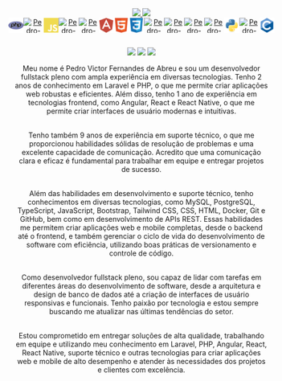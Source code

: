 
<div align="center">
  <a href="https://github.com/pedrovictorrr">
  <img height="180em" src="https://github-readme-stats.vercel.app/api?username=pedrovictorrr&show_icons=true&theme=dark&include_all_commits=true&count_private=true"/>
  <img height="180em" src="https://github-readme-stats.vercel.app/api/top-langs/?username=pedrovictorrr&layout=compact&langs_count=7&theme=dark"/>
</div>
<div  align="center" style="display: inline_block;   display: flex; justify-content: center;"><br>
  <img align="center" alt="Pedro-PHP" height="30" width="40" src="https://raw.githubusercontent.com/devicons/devicon/master/icons/php/php-original.svg">
    <img align="center" alt="Pedro-Laravel" height="30" width="40" src="https://cdn.jsdelivr.net/gh/devicons/devicon/icons/laravel/laravel-plain.svg">
  <img align="center" alt="Pedro-Js" height="30" width="40" src="https://raw.githubusercontent.com/devicons/devicon/master/icons/javascript/javascript-plain.svg">
  <img  align="center" alt="Pedro-Ts" height="30" width="40" src="https://cdn.jsdelivr.net/gh/devicons/devicon/icons/typescript/typescript-original.svg" />
  <img align="center" alt="Pedro-Js" height="30" width="40" src="https://cdn.jsdelivr.net/gh/devicons/devicon/icons/react/react-original-wordmark.svg" />
  <img align="center" alt="Pedro-Js" height="30" width="40" src="https://raw.githubusercontent.com/devicons/devicon/master/icons/angularjs/angularjs-plain.svg">
  <img align="center" alt="Pedro-HTML" height="30" width="40" src="https://raw.githubusercontent.com/devicons/devicon/master/icons/html5/html5-original.svg">
   <img align="center" alt="Pedro-CSS" height="30" width="40" src="https://raw.githubusercontent.com/devicons/devicon/master/icons/css3/css3-original.svg">
  <img align="center" alt="Pedro-bootstrap" height="30" width="40" src="https://cdn.jsdelivr.net/gh/devicons/devicon/icons/bootstrap/bootstrap-original-wordmark.svg" />
<img align="center" alt="Pedro-tailwind" height="30" width="40" src="https://cdn.jsdelivr.net/gh/devicons/devicon/icons/tailwindcss/tailwindcss-plain.svg" />
<img  align="center" alt="Pedro-mysql" height="30" width="40" src="https://cdn.jsdelivr.net/gh/devicons/devicon/icons/mysql/mysql-original.svg" />
  <img align="center" alt="Pedro-Docker" height="30" width="40" src="https://cdn.jsdelivr.net/gh/devicons/devicon/icons/docker/docker-original-wordmark.svg" />
  <img align="center" alt="Pedro-Python" height="30" width="40" src="https://raw.githubusercontent.com/devicons/devicon/master/icons/python/python-original.svg">
      <img align="center" alt="Pedro-Django" height="30" width="40" src="https://cdn.jsdelivr.net/gh/devicons/devicon/icons/django/django-plain.svg" />
  <img align="center" alt="Pedro-C" height="30" width="40" src="https://raw.githubusercontent.com/devicons/devicon/master/icons/c/c-original.svg">
   
</div>
          
  
  ##
 
<div  align="center"> 

  <a href="https://instagram.com/pedrovictorrr" target="_blank"><img src="https://img.shields.io/badge/-Instagram-%23E4405F?style=for-the-badge&logo=instagram&logoColor=white" target="_blank"></a>
  <a href = "mailto:pedro.fabreu97@gmail.com"><img src="https://img.shields.io/badge/-Gmail-%23333?style=for-the-badge&logo=gmail&logoColor=white" target="_blank"></a>
  <a href="https://www.linkedin.com/in/pedro-victor-fernandes-de-abreu-98411816a" target="_blank"><img src="https://img.shields.io/badge/-LinkedIn-%230077B5?style=for-the-badge&logo=linkedin&logoColor=white" target="_blank"></a> 
 

 
</div>
  <div  align="center">
    <p>Meu nome é Pedro Victor Fernandes de Abreu e sou um desenvolvedor fullstack pleno com ampla experiência em diversas tecnologias. Tenho 2 anos de conhecimento em Laravel e PHP, o que me permite criar aplicações web robustas e eficientes. Além disso, tenho 1 ano de experiência em tecnologias frontend, como Angular, React e React Native, o que me permite criar interfaces de usuário modernas e intuitivas.<br><br>

Tenho também 9 anos de experiência em suporte técnico, o que me proporcionou habilidades sólidas de resolução de problemas e uma excelente capacidade de comunicação. Acredito que uma comunicação clara e eficaz é fundamental para trabalhar em equipe e entregar projetos de sucesso.<br><br>

Além das habilidades em desenvolvimento e suporte técnico, tenho conhecimentos em diversas tecnologias, como MySQL, PostgreSQL, TypeScript, JavaScript, Bootstrap, Tailwind CSS, CSS, HTML, Docker, Git e GitHub, bem como em desenvolvimento de APIs REST. Essas habilidades me permitem criar aplicações web e mobile completas, desde o backend até o frontend, e também gerenciar o ciclo de vida do desenvolvimento de software com eficiência, utilizando boas práticas de versionamento e controle de código.<br><br>

Como desenvolvedor fullstack pleno, sou capaz de lidar com tarefas em diferentes áreas do desenvolvimento de software, desde a arquitetura e design de banco de dados até a criação de interfaces de usuário responsivas e funcionais. Tenho paixão por tecnologia e estou sempre buscando me atualizar nas últimas tendências do setor.<br><br>

Estou comprometido em entregar soluções de alta qualidade, trabalhando em equipe e utilizando meu conhecimento em Laravel, PHP, Angular, React, React Native, suporte técnico e outras tecnologias para criar aplicações web e mobile de alto desempenho e atender às necessidades dos projetos e clientes com excelência.</p>

  </div>


